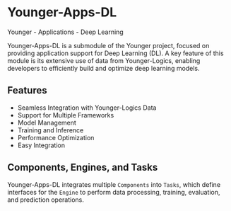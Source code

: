 # Younger-Apps-DL
Younger - Applications - Deep Learning

Younger-Apps-DL is a submodule of the Younger project, focused on providing application support for Deep Learning (DL). A key feature of this module is its extensive use of data from Younger-Logics, enabling developers to efficiently build and optimize deep learning models.

## Features
- Seamless Integration with Younger-Logics Data
- Support for Multiple Frameworks
- Model Management
- Training and Inference
- Performance Optimization
- Easy Integration

## Components, Engines, and Tasks

Younger-Apps-DL integrates multiple `Components` into `Tasks`, which define interfaces for the `Engine` to perform data processing, training, evaluation, and prediction operations.

